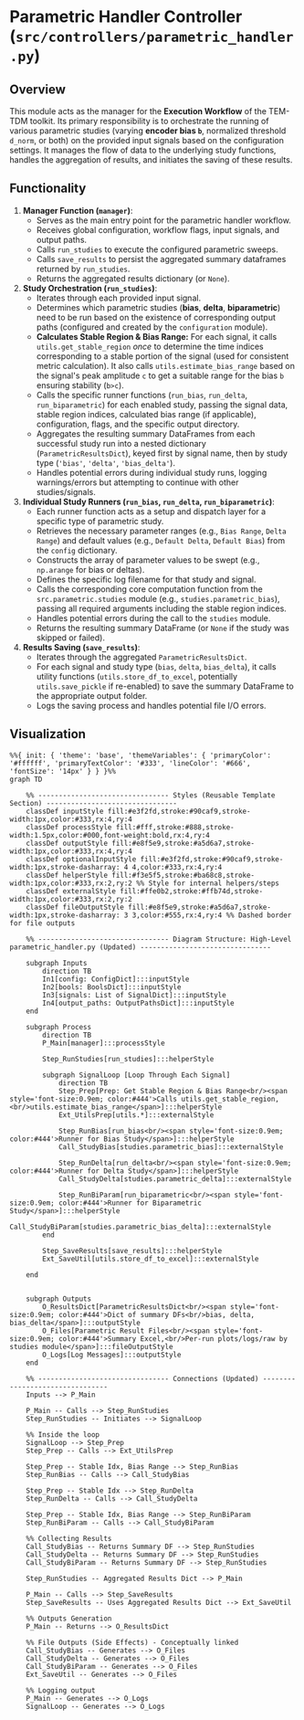 # Parametric Handler Controller (`src/controllers/parametric_handler.py`)

## Overview

This module acts as the manager for the **Execution Workflow** of the TEM-TDM toolkit. Its primary responsibility is to orchestrate the running of various parametric studies (varying **encoder bias `b`**, normalized threshold `d_norm`, or both) on the provided input signals based on the configuration settings. It manages the flow of data to the underlying study functions, handles the aggregation of results, and initiates the saving of these results.

## Functionality

1.  **Manager Function (`manager`)**:
    *   Serves as the main entry point for the parametric handler workflow.
    *   Receives global configuration, workflow flags, input signals, and output paths.
    *   Calls `run_studies` to execute the configured parametric sweeps.
    *   Calls `save_results` to persist the aggregated summary dataframes returned by `run_studies`.
    *   Returns the aggregated results dictionary (or `None`).
2.  **Study Orchestration (`run_studies`)**:
    *   Iterates through each provided input signal.
    *   Determines which parametric studies (**bias**, **delta**, **biparametric**) need to be run based on the existence of corresponding output paths (configured and created by the `configuration` module).
    *   **Calculates Stable Region & Bias Range:** For each signal, it calls `utils.get_stable_region` *once* to determine the time indices corresponding to a stable portion of the signal (used for consistent metric calculation). It also calls `utils.estimate_bias_range` based on the signal's peak amplitude `c` to get a suitable range for the bias `b` ensuring stability (`b>c`).
    *   Calls the specific runner functions (`run_bias`, `run_delta`, `run_biparametric`) for each enabled study, passing the signal data, stable region indices, calculated bias range (if applicable), configuration, flags, and the specific output directory.
    *   Aggregates the resulting summary DataFrames from each successful study run into a nested dictionary (`ParametricResultsDict`), keyed first by signal name, then by study type (`'bias'`, `'delta'`, `'bias_delta'`).
    *   Handles potential errors during individual study runs, logging warnings/errors but attempting to continue with other studies/signals.
3.  **Individual Study Runners (`run_bias`, `run_delta`, `run_biparametric`)**:
    *   Each runner function acts as a setup and dispatch layer for a specific type of parametric study.
    *   Retrieves the necessary parameter ranges (e.g., `Bias Range`, `Delta Range`) and default values (e.g., `Default Delta`, `Default Bias`) from the `config` dictionary.
    *   Constructs the array of parameter values to be swept (e.g., `np.arange` for bias or deltas).
    *   Defines the specific log filename for that study and signal.
    *   Calls the corresponding core computation function from the `src.parametric.studies` module (e.g., `studies.parametric_bias`), passing all required arguments including the stable region indices.
    *   Handles potential errors during the call to the `studies` module.
    *   Returns the resulting summary DataFrame (or `None` if the study was skipped or failed).
4.  **Results Saving (`save_results`)**:
    *   Iterates through the aggregated `ParametricResultsDict`.
    *   For each signal and study type (`bias`, `delta`, `bias_delta`), it calls utility functions (`utils.store_df_to_excel`, potentially `utils.save_pickle` if re-enabled) to save the summary DataFrame to the appropriate output folder.
    *   Logs the saving process and handles potential file I/O errors.

## Visualization
````mermaid
%%{ init: { 'theme': 'base', 'themeVariables': { 'primaryColor': '#ffffff', 'primaryTextColor': '#333', 'lineColor': '#666', 'fontSize': '14px' } } }%%
graph TD

    %% -------------------------------- Styles (Reusable Template Section) --------------------------------
    classDef inputStyle fill:#e3f2fd,stroke:#90caf9,stroke-width:1px,color:#333,rx:4,ry:4
    classDef processStyle fill:#fff,stroke:#888,stroke-width:1.5px,color:#000,font-weight:bold,rx:4,ry:4
    classDef outputStyle fill:#e8f5e9,stroke:#a5d6a7,stroke-width:1px,color:#333,rx:4,ry:4
    classDef optionalInputStyle fill:#e3f2fd,stroke:#90caf9,stroke-width:1px,stroke-dasharray: 4 4,color:#333,rx:4,ry:4
    classDef helperStyle fill:#f3e5f5,stroke:#ba68c8,stroke-width:1px,color:#333,rx:2,ry:2 %% Style for internal helpers/steps
    classDef externalStyle fill:#ffe0b2,stroke:#ffb74d,stroke-width:1px,color:#333,rx:2,ry:2
    classDef fileOutputStyle fill:#e8f5e9,stroke:#a5d6a7,stroke-width:1px,stroke-dasharray: 3 3,color:#555,rx:4,ry:4 %% Dashed border for file outputs

    %% -------------------------------- Diagram Structure: High-Level parametric_handler.py (Updated) --------------------------------

    subgraph Inputs
        direction TB
        In1[config: ConfigDict]:::inputStyle
        In2[bools: BoolsDict]:::inputStyle
        In3[signals: List of SignalDict]:::inputStyle
        In4[output_paths: OutputPathsDict]:::inputStyle
    end

    subgraph Process
        direction TB
        P_Main[manager]:::processStyle

        Step_RunStudies[run_studies]:::helperStyle

        subgraph SignalLoop [Loop Through Each Signal]
            direction TB
            Step_Prep[Prep: Get Stable Region & Bias Range<br/><span style='font-size:0.9em; color:#444'>Calls utils.get_stable_region,<br/>utils.estimate_bias_range</span>]:::helperStyle
            Ext_UtilsPrep[utils.*]:::externalStyle

            Step_RunBias[run_bias<br/><span style='font-size:0.9em; color:#444'>Runner for Bias Study</span>]:::helperStyle
            Call_StudyBias[studies.parametric_bias]:::externalStyle

            Step_RunDelta[run_delta<br/><span style='font-size:0.9em; color:#444'>Runner for Delta Study</span>]:::helperStyle
            Call_StudyDelta[studies.parametric_delta]:::externalStyle

            Step_RunBiParam[run_biparametric<br/><span style='font-size:0.9em; color:#444'>Runner for Biparametric Study</span>]:::helperStyle
            Call_StudyBiParam[studies.parametric_bias_delta]:::externalStyle
        end

        Step_SaveResults[save_results]:::helperStyle
        Ext_SaveUtil[utils.store_df_to_excel]:::externalStyle

    end


    subgraph Outputs
        O_ResultsDict[ParametricResultsDict<br/><span style='font-size:0.9em; color:#444'>Dict of summary DFs<br/>bias, delta, bias_delta</span>]:::outputStyle
        O_Files[Parametric Result Files<br/><span style='font-size:0.9em; color:#444'>Summary Excel,<br/>Per-run plots/logs/raw by studies module</span>]:::fileOutputStyle
        O_Logs[Log Messages]:::outputStyle
    end

    %% -------------------------------- Connections (Updated) --------------------------------
    Inputs --> P_Main

    P_Main -- Calls --> Step_RunStudies
    Step_RunStudies -- Initiates --> SignalLoop

    %% Inside the loop
    SignalLoop --> Step_Prep
    Step_Prep -- Calls --> Ext_UtilsPrep

    Step_Prep -- Stable Idx, Bias Range --> Step_RunBias
    Step_RunBias -- Calls --> Call_StudyBias

    Step_Prep -- Stable Idx --> Step_RunDelta
    Step_RunDelta -- Calls --> Call_StudyDelta

    Step_Prep -- Stable Idx, Bias Range --> Step_RunBiParam
    Step_RunBiParam -- Calls --> Call_StudyBiParam

    %% Collecting Results
    Call_StudyBias -- Returns Summary DF --> Step_RunStudies
    Call_StudyDelta -- Returns Summary DF --> Step_RunStudies
    Call_StudyBiParam -- Returns Summary DF --> Step_RunStudies

    Step_RunStudies -- Aggregated Results Dict --> P_Main

    P_Main -- Calls --> Step_SaveResults
    Step_SaveResults -- Uses Aggregated Results Dict --> Ext_SaveUtil

    %% Outputs Generation
    P_Main -- Returns --> O_ResultsDict

    %% File Outputs (Side Effects) - Conceptually linked
    Call_StudyBias -- Generates --> O_Files
    Call_StudyDelta -- Generates --> O_Files
    Call_StudyBiParam -- Generates --> O_Files
    Ext_SaveUtil -- Generates --> O_Files

    %% Logging output
    P_Main -- Generates --> O_Logs
    SignalLoop -- Generates --> O_Logs
````